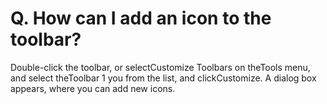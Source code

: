 # Q. How can I add an icon to the toolbar?

Double-click the toolbar, or selectCustomize Toolbars on theTools menu, and select theToolbar 1 you from the list, and clickCustomize. A dialog box appears, where you can add new icons.

